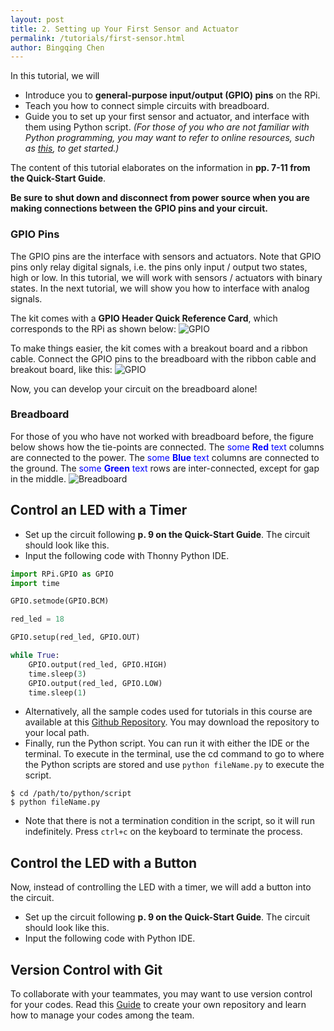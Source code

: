 ```yaml
---
layout: post
title: 2. Setting up Your First Sensor and Actuator  
permalink: /tutorials/first-sensor.html
author: Bingqing Chen
---
```

In this tutorial, we will

- Introduce you to **general-purpose input/output (GPIO) pins** on the RPi.
- Teach you how to connect simple circuits with breadboard.
- Guide you to set up your first sensor and actuator, and interface with them using Python script. *(For those of you who are not familiar with Python programming, you may want to refer to online resources, such as [this](https://www.learnpython.org/), to get started.)*

The content of this tutorial elaborates on the information in **pp. 7-11 from the Quick-Start Guide**.

**Be sure to shut down and disconnect from power source when you are making connections between the GPIO pins and your circuit.** 

### GPIO Pins
The GPIO pins are the interface with sensors and actuators. Note that GPIO pins only relay digital signals, i.e. the pins only input / output two states, high or low. In this tutorial, we will work with sensors / actuators with binary states. In the next tutorial, we will show you how to interface with analog signals.  

The kit comes with a **GPIO Header Quick Reference Card**, which corresponds to the RPi as shown below: 
![GPIO](/12740/assets/GPIO.jpg)


To make things easier, the kit comes with a breakout board and a ribbon cable. Connect the GPIO pins to the breadboard with the ribbon cable and breakout board, like this:
![GPIO](/12740/assets/breakout_b.jpg)

Now, you can develop your circuit on the breadboard alone! 

### Breadboard
For those of you who have not worked with breadboard before, the figure below shows how the tie-points are connected. The <span style="color:blue">some **Red** text</span> columns are connected to the power. The <span style="color:blue">some **Blue** text</span> columns are connected to the ground. The <span style="color:blue">some **Green** text</span> rows are inter-connected, except for gap in the middle. 
![Breadboard](/12740/assets/breadboard.png)


## Control an LED with a Timer

- Set up the circuit following **p. 9 on the Quick-Start Guide**. The circuit should look like this. 
- Input the following code with Thonny Python IDE.


```python
import RPi.GPIO as GPIO
import time

GPIO.setmode(GPIO.BCM)

red_led = 18

GPIO.setup(red_led, GPIO.OUT)

while True:
    GPIO.output(red_led, GPIO.HIGH)
    time.sleep(3)
    GPIO.output(red_led, GPIO.LOW)
    time.sleep(1)
```

- Alternatively, all the sample codes used for tutorials in this course are available at this [Github Repository](https://github.com/chenbq1234/12740_code). You may download the repository to your local path. 
- Finally, run the Python script. You can run it with either the IDE or the terminal. To execute in the terminal, use the cd command to go to where the Python scripts are stored and use `python fileName.py` to execute the script.  
```
$ cd /path/to/python/script
$ python fileName.py
``` 
- Note that there is not a termination condition in the script, so it will run indefinitely. Press `ctrl+c` on the keyboard to terminate the process. 

## Control the LED with a Button
Now, instead of controlling the LED with a timer, we will add a button into the circuit. 

- Set up the circuit following **p. 9 on the Quick-Start Guide**. The circuit should look like this. 
- Input the following code with Python IDE.


## Version Control with Git
To collaborate with your teammates, you may want to use version control for your codes. Read this [Guide](https://guides.github.com/activities/hello-world/) to create your own repository and learn how to manage your codes among the team.  






